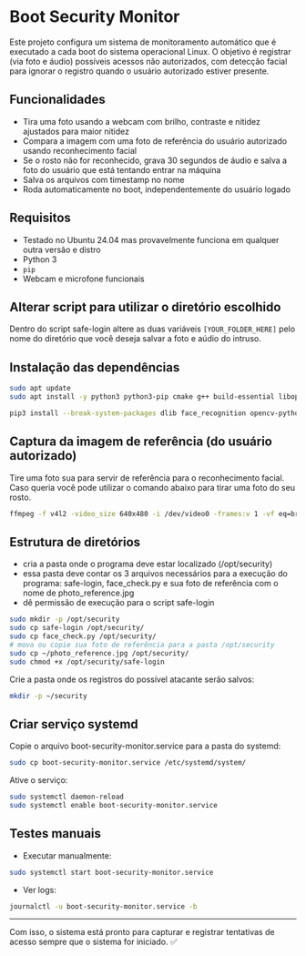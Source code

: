 # Boot Security Monitor

Este projeto configura um sistema de monitoramento automático que é executado a cada boot do sistema operacional Linux. O objetivo é registrar (via foto e áudio) possíveis acessos não autorizados, com detecção facial para ignorar o registro quando o usuário autorizado estiver presente.

## Funcionalidades
- Tira uma foto usando a webcam com brilho, contraste e nitidez ajustados para maior nitidez
- Compara a imagem com uma foto de referência do usuário autorizado usando reconhecimento facial
- Se o rosto não for reconhecido, grava 30 segundos de áudio e salva a foto do usuário que está tentando entrar na máquina
- Salva os arquivos com timestamp no nome
- Roda automaticamente no boot, independentemente do usuário logado

## Requisitos
- Testado no Ubuntu 24.04 mas provavelmente funciona em qualquer outra versão e distro
- Python 3
- `pip`
- Webcam e microfone funcionais

## Alterar script para utilizar o diretório escolhido
Dentro do script safe-login altere as duas variáveis `[YOUR_FOLDER_HERE]` pelo nome do diretório que você deseja salvar a foto e aúdio do intruso.

## Instalação das dependências

```bash
sudo apt update
sudo apt install -y python3 python3-pip cmake g++ build-essential libopenblas-dev liblapack-dev libx11-dev libgtk-3-dev libboost-python-dev ffmpeg alsa-utils

pip3 install --break-system-packages dlib face_recognition opencv-python
```

## Captura da imagem de referência (do usuário autorizado)

Tire uma foto sua para servir de referência para o reconhecimento facial. Caso queria você pode utilizar o comando abaixo para tirar uma foto do seu rosto.
```bash
ffmpeg -f v4l2 -video_size 640x480 -i /dev/video0 -frames:v 1 -vf eq=brightness=0.2:contrast=1.2,unsharp=5:5:1.0:5:5:0.0 ~/photo_reference.jpg
```

## Estrutura de diretórios

- cria a pasta onde o programa deve estar localizado (/opt/security)
- essa pasta deve contar os 3 arquivos necessários para a execução do programa: safe-login, face_check.py e sua foto de referência com o nome de photo_reference.jpg
- dê permissão de execução para o script safe-login
```bash
sudo mkdir -p /opt/security
sudo cp safe-login /opt/security/
sudo cp face_check.py /opt/security/
# mova ou copie sua foto de referência para a pasta /opt/security
sudo cp ~/photo_reference.jpg /opt/security/
sudo chmod +x /opt/security/safe-login
```

Crie a pasta onde os registros do possível atacante serão salvos:

```bash
mkdir -p ~/security
```

## Criar serviço systemd

Copie o arquivo boot-security-monitor.service para a pasta do systemd:
```bash
sudo cp boot-security-monitor.service /etc/systemd/system/
```

Ative o serviço:
```bash
sudo systemctl daemon-reload
sudo systemctl enable boot-security-monitor.service
```

## Testes manuais

- Executar manualmente:
```bash
sudo systemctl start boot-security-monitor.service
```

- Ver logs:
```bash
journalctl -u boot-security-monitor.service -b
```

---

Com isso, o sistema está pronto para capturar e registrar tentativas de acesso sempre que o sistema for iniciado. ✅
